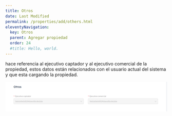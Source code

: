 ```yaml
---
title: Otros
date: Last Modified
permalink: /properties/add/others.html
eleventyNavigation:
  key: Otros
  parent: Agregar propiedad
  order: 24
  #title: Hello, world.
---
```


hace referencia al ejecutivo captador y al ejecutivo comercial de la propiedad, estos datos están relacionados con el usuario actual del sistema y que esta cargando la propiedad.

![carga de propiedad](/content/images/properties/add/others.png)